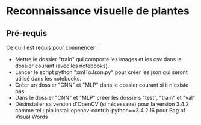 # Reconnaissance visuelle de plantes

## Pré-requis


Ce qu'il est requis pour commencer :

- Mettre le dossier "train" qui comporte les images et les csv dans le dossier courant (avec les notebooks).
- Lancer le script python "xmlToJson.py" pour créer les json qui seront utilisé dans les notebooks.
- Créer un dossier "CNN" et "MLP" dans le dossier courant si il n'existe pas.
- Dans le dossier "CNN" et "MLP" créer les dossiers "test", "train" et "val"
- Désinstaller sa version d'OpenCV (si nécessaire) pour la version 3.4.2 comme tel : pip install opencv-contrib-python==3.4.2.16 pour Bag of Visual Words    